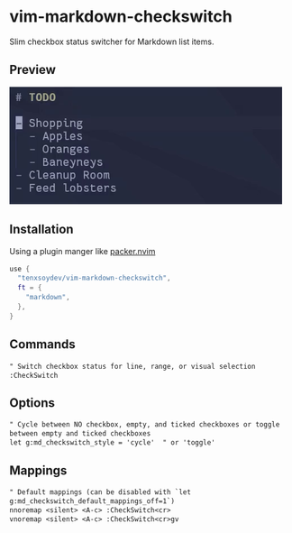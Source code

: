 # vim-markdown-checkswitch

Slim checkbox status switcher for Markdown list items.

## Preview

![](preview.gif)

## Installation

Using a plugin manger like [packer.nvim](https://github.com/wbthomason/packer.nvim)

```lua
use {
  "tenxsoydev/vim-markdown-checkswitch",
  ft = {
    "markdown",
  },
}
```

## Commands

```vim
" Switch checkbox status for line, range, or visual selection
:CheckSwitch
```

## Options

```vim
" Cycle between NO checkbox, empty, and ticked checkboxes or toggle between empty and ticked checkboxes
let g:md_checkswitch_style = 'cycle'  " or 'toggle'
```

## Mappings

```vim
" Default mappings (can be disabled with `let g:md_checkswitch_default_mappings_off=1`)
nnoremap <silent> <A-c> :CheckSwitch<cr>
vnoremap <silent> <A-c> :CheckSwitch<cr>gv
```
